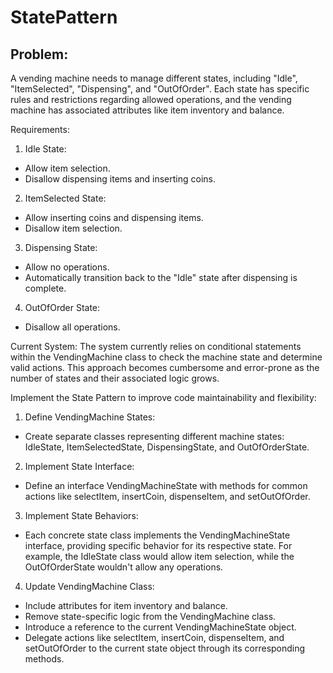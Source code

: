# StatePattern

## Problem:
A vending machine needs to manage different states, including "Idle", "ItemSelected", "Dispensing", and "OutOfOrder". Each state has specific rules and restrictions regarding allowed operations, and the vending machine has associated attributes like item inventory and balance.

Requirements:
1. Idle State:
* Allow item selection.
* Disallow dispensing items and inserting coins.

2. ItemSelected State:
* Allow inserting coins and dispensing items.
* Disallow item selection.

3. Dispensing State:
* Allow no operations.
* Automatically transition back to the "Idle" state after dispensing is complete.
  
4. OutOfOrder State:
* Disallow all operations.

Current System: The system currently relies on conditional statements within the VendingMachine class to check the machine state and determine valid actions. This approach becomes cumbersome and error-prone as the number of states and their associated logic grows.

Implement the State Pattern to improve code maintainability and flexibility:

1. Define VendingMachine States:
* Create separate classes representing different machine states: IdleState, ItemSelectedState, DispensingState, and OutOfOrderState.

2. Implement State Interface:
* Define an interface VendingMachineState with methods for common actions like selectItem, insertCoin, dispenseItem, and setOutOfOrder.

3. Implement State Behaviors:
* Each concrete state class implements the VendingMachineState interface, providing specific behavior for its respective state. For example, the IdleState class would allow item selection, while the OutOfOrderState wouldn't allow any operations.

4. Update VendingMachine Class:
* Include attributes for item inventory and balance.
* Remove state-specific logic from the VendingMachine class.
* Introduce a reference to the current VendingMachineState object.
* Delegate actions like selectItem, insertCoin, dispenseItem, and setOutOfOrder to the current state object through its corresponding methods.

